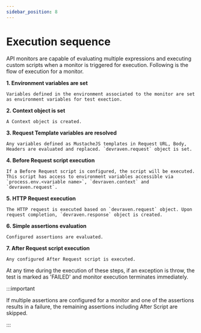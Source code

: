 ```yaml
---
sidebar_position: 8
---
```


# Execution sequence

API monitors are capable of evaluating multiple expressions and executing custom scripts when a monitor is triggered for execution. Following is the flow of execution for a monitor.

**1. Environment variables are set**

    Variables defined in the environment associated to the monitor are set as environment variables for test exection.

**2. Context object is set**

    A Context object is created.

**3. Request Template variables are resolved**

    Any variables defined as MustacheJS templates in Request URL, Body, Headers are evaluated and replaced. `devraven.request` object is set.

**4. Before Request script execution**

    If a Before Request script is configured, the script will be executed. This script has access to environment variables accessible via `process.env.<variable name>`, `devraven.context` and `devraven.request`.

**5. HTTP Request execution**

    The HTTP request is executed based on `devraven.request` object. Upon request completion, `devraven.response` object is created.

**6. Simple assertions evaluation**

    Configured assertions are evaluated.

**7. After Request script execution**

    Any configured After Request script is executed. 


At any time during the execution of these steps, if an exception is throw, the test is marked as 'FAILED' and monitor execution terminates immediately.

:::important

If multiple assertions are configured for a monitor and one of the assertions results in a failure, the remaining assertions including After Script are skipped.

:::